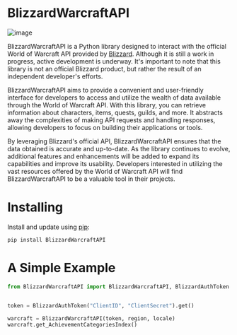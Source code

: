 # BlizzardWarcraftAPI

![image](https://drive.google.com/uc?export=view&id=1bwLWgLTIHPy23sTfufMNV9NHhvQ4vQ1y)

BlizzardWarcraftAPI is a Python library designed to interact with the official World of Warcraft API provided by <a href="https://develop.battle.net/documentation/world-of-warcraft">Blizzard</a>. Although it is still a work in progress, active development is underway. It's important to note that this library is not an official Blizzard product, but rather the result of an independent developer's efforts.

BlizzardWarcraftAPI aims to provide a convenient and user-friendly interface for developers to access and utilize the wealth of data available through the World of Warcraft API. With this library, you can retrieve information about characters, items, quests, guilds, and more. It abstracts away the complexities of making API requests and handling responses, allowing developers to focus on building their applications or tools.

By leveraging Blizzard's official API, BlizzardWarcraftAPI ensures that the data obtained is accurate and up-to-date. As the library continues to evolve, additional features and enhancements will be added to expand its capabilities and improve its usability. Developers interested in utilizing the vast resources offered by the World of Warcraft API will find BlizzardWarcraftAPI to be a valuable tool in their projects.

# Installing
Install and update using <a href="https://pip.pypa.io/en/stable/getting-started/">pip</a>:
```shell
pip install BlizzardWarcraftAPI
```

# A Simple Example
```python
from BlizzardWarcraftAPI import BlizzardWarcraftAPI, BlizzardAuthToken


token = BlizzardAuthToken("ClientID", "ClientSecret").get()

warcraft = BlizzardWarcraftAPI(token, region, locale)
warcraft.get_AchievementCategoriesIndex()
```